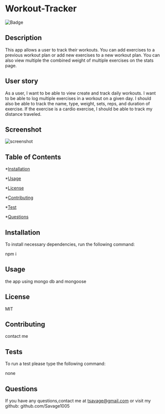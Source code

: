 # Workout-Tracker
![Badge](https://img.shields.io/badge/LICENSE-MIT-<GREEN>)
## Description
This app allows a user to track their workouts. You can add exercises to a previous workout plan or add new exercises to a new workout plan.   You can also view multiple the combined weight of multiple exercises on the stats page. 

## User story
As a user, I want to be able to view create and track daily workouts. I want to be able to log multiple exercises in a workout on a given day. I should also be able to track the name, type, weight, sets, reps, and duration of exercise. If the exercise is a cardio exercise, I should be able to track my distance traveled.

## Screenshot
![screenshot](https://i.gyazo.com/895be976e10c2f964ded9b069a11d0cc.png)

## Table of Contents

*[Installation](#installation)

*[Usage](#usage)

*[License](#license)

*[Contributing](#contributing)

*[Test](#tests)

*[Questions](#questions)

## Installation

To install necessary dependencies, run the following command:

npm i

## Usage

the app using mongo db and mongoose

## License

MIT

## Contributing

contact me

## Tests

To run a test please type the following command:

none

## Questions

If you have any questions,contact me at tsavage@gmail.com or visit my github: github.com/Savage1005
